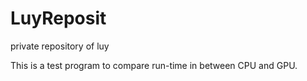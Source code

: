 # LuyReposit
private repository of luy

This is a test program to compare run-time in between CPU and GPU.
